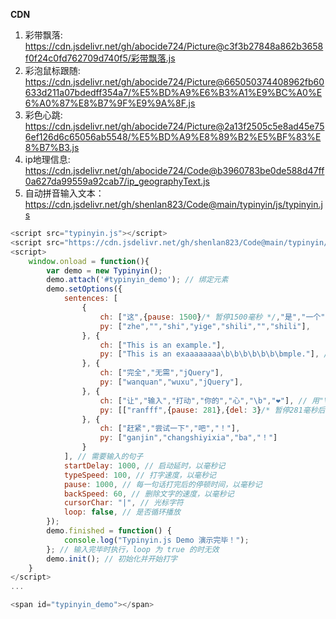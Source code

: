**CDN**
1. 彩带飘落: https://cdn.jsdelivr.net/gh/abocide724/Picture@c3f3b27848a862b3658f0f24c0fd762709d740f5/彩带飘落.js
2. 彩泡鼠标跟随: https://cdn.jsdelivr.net/gh/abocide724/Picture@665050374408962fb60633d211a07bdedff354a7/%E5%BD%A9%E6%B3%A1%E9%BC%A0%E6%A0%87%E8%B7%9F%E9%9A%8F.js
3. 彩色心跳: https://cdn.jsdelivr.net/gh/abocide724/Picture@2a13f2505c5e8ad45e756ef126d6c65056ab5548/%E5%BD%A9%E8%89%B2%E5%BF%83%E8%B7%B3.js
4. ip地理信息: https://cdn.jsdelivr.net/gh/abocide724/Code@b3960783be0de588d47ff0a627da99559a92cab7/ip_geographyText.js
6. 自动拼音输入文本：https://cdn.jsdelivr.net/gh/shenlan823/Code@main/typinyin/js/typinyin.js
```js
<script src="typinyin.js"></script>
<script src="https://cdn.jsdelivr.net/gh/shenlan823/Code@main/typinyin/js/typinyin.js"></script>
<script>
	window.onload = function(){
		var demo = new Typinyin();
		demo.attach('#typinyin_demo'); // 绑定元素
		demo.setOptions({
			sentences: [
				{
					ch: ["这",{pause: 1500}/* 暂停1500毫秒 */,"是","一个","实例",{del: 2}/* 删除两个字符 */,"示例"],
					py: ["zhe","","shi","yige","shili","","shili"],
				}, {
					ch: ["This is an example."],
					py: ["This is an exaaaaaaaa\b\b\b\b\b\b\bmple."], // 用"\b" 来删除一个字符
				}, {
					ch: ["完全","无需","jQuery"],
					py: ["wanquan","wuxu","jQuery"],
				}, {
					ch: ["让","输入","打动","你的","心","\b","❤"], // 用"\b" 来删除一个字符
					py: [["ranfff",{pause: 281},{del: 3}/* 暂停281毫秒后删除三个字符 */,"g"],"shuru","dadong","nide","xin","","xin"],
				}, {
					ch: ["赶紧","尝试一下","吧","！"],
					py: ["ganjin","changshiyixia","ba","！"]
				}
			], // 需要输入的句子
			startDelay: 1000, // 启动延时，以毫秒记
			typeSpeed: 100, // 打字速度，以毫秒记
			pause: 1000, // 每一句话打完后的停顿时间，以毫秒记
			backSpeed: 60, // 删除文字的速度，以毫秒记
			cursorChar: "|", // 光标字符
			loop: false, // 是否循环播放
		});
		demo.finished = function() {
			console.log("Typinyin.js Demo 演示完毕！");
		}; // 输入完毕时执行，loop 为 true 的时无效
		demo.init(); // 初始化并开始打字
	}
</script>
...

<span id="typinyin_demo"></span>
```
